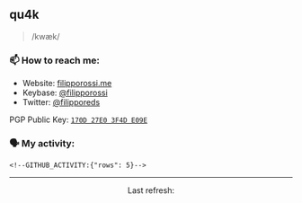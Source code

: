 ## qu4k

> /kwæk/

### 📫 How to reach me:

- Website: [filipporossi.me](https://filipporossi.me/)
- Keybase: [@filipporossi](https://keybase.io/filipporossi)
- Twitter: [@filipporeds](https://keybase.io/filipporeds)

PGP Public Key: [`170D 27E0 3F4D E09E`](https://keybase.io/filipporossi/pgp_keys.asc)

### 🗣 My activity:

```
<!--GITHUB_ACTIVITY:{"rows": 5}-->
```

------------
<p align="center">Last refresh: <b><!--TIMESTAMP:{"format": "dddd, MMMM Do YYYY, h:mm:ss a"}--></b></p>